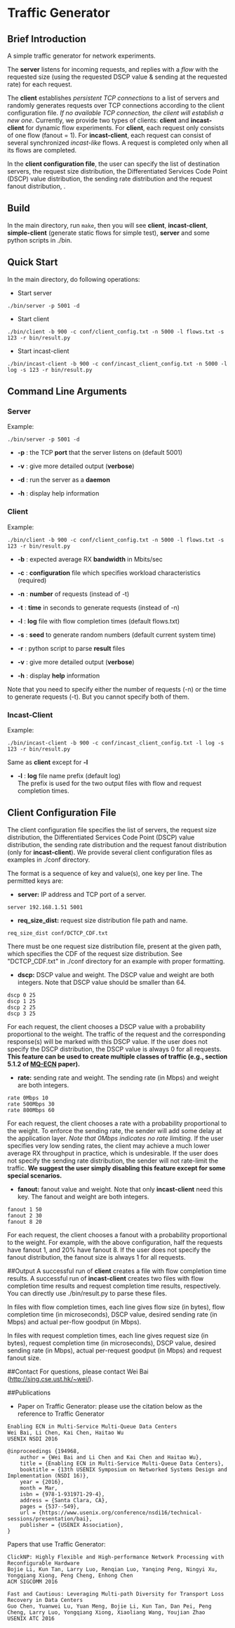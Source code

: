 # Traffic Generator
## Brief Introduction
A simple traffic generator for network experiments.

The **server** listens for incoming requests, and replies with a *flow* with the requested size (using the requested DSCP value & sending at the requested rate) for each request.

The **client** establishes *persistent TCP connections* to a list of servers and randomly generates requests over TCP connections according to the client configuration file. *If no available TCP connection, the client will establish a new one*. Currently, we provide two types of clients: **client** and **incast-client** for dynamic flow experiments. For **client**, each request only consists of one flow (fanout = 1). For **incast-client**, each request can consist of several synchronized *incast-like* flows. A request is completed only when all its flows are completed.  

In the **client configuration file**, the user can specify the list of destination servers, the request size distribution, the Differentiated Services Code Point (DSCP) value distribution, the sending rate distribution and the request fanout distribution, . 

## Build
In the main directory, run ```make```, then you will see **client**, **incast-client**, **simple-client** (generate static flows for simple test), **server** and some python scripts in ./bin.    

## Quick Start
In the main directory, do following operations:
- Start server 
```
./bin/server -p 5001 -d
```

- Start client
```
./bin/client -b 900 -c conf/client_config.txt -n 5000 -l flows.txt -s 123 -r bin/result.py
```

- Start incast-client
```
./bin/incast-client -b 900 -c conf/incast_client_config.txt -n 5000 -l log -s 123 -r bin/result.py
```

## Command Line Arguments
### Server
Example:
```
./bin/server -p 5001 -d  
```
* **-p** : the TCP **port** that the server listens on (default 5001)

* **-v** : give more detailed output (**verbose**)

* **-d** : run the server as a **daemon**

* **-h** : display help information

### Client
Example:
```
./bin/client -b 900 -c conf/client_config.txt -n 5000 -l flows.txt -s 123 -r bin/result.py
```
* **-b** : expected average RX **bandwidth** in Mbits/sec
 
* **-c** : **configuration** file which specifies workload characteristics (required)

* **-n** : **number** of requests (instead of -t)

* **-t** : **time** in seconds to generate requests (instead of -n)
 
* **-l** : **log** file with flow completion times (default flows.txt)

* **-s** : **seed** to generate random numbers (default current system time)

* **-r** : python script to parse **result** files

* **-v** : give more detailed output (**verbose**)

* **-h** : display **help** information

Note that you need to specify either the number of requests (-n) or the time to generate requests (-t). But you cannot specify both of them.

### Incast-Client
Example:
```
./bin/incast-client -b 900 -c conf/incast_client_config.txt -l log -s 123 -r bin/result.py
```

Same as **client** except for **-l**

* **-l** : **log** file name prefix (default log)<br>
The prefix is used for the two output files with flow and request completion times.

## Client Configuration File
The client configuration file specifies the list of servers, the request size distribution, the Differentiated Services Code Point (DSCP) value distribution, the sending rate distribution and the request fanout distribution (only for **incast-client**). We provide several client configuration files as examples in ./conf directory.  

The format is a sequence of key and value(s), one key per line. The permitted keys are:

* **server:** IP address and TCP port of a server.
```
server 192.168.1.51 5001
```

* **req_size_dist:** request size distribution file path and name.
```
req_size_dist conf/DCTCP_CDF.txt
```
There must be one request size distribution file, present at the given path, 
which specifies the CDF of the request size distribution. See "DCTCP_CDF.txt" in ./conf directory 
for an example with proper formatting.

* **dscp:** DSCP value and weight. The DSCP value and weight are both integers. Note that DSCP value should be smaller than 64.
```
dscp 0 25
dscp 1 25
dscp 2 25
dscp 3 25
```
For each request, the client chooses a DSCP value with a probability proportional to the weight. The traffic of the request and the corresponding response(s) will be marked with this DSCP value. If the user does not specify the DSCP distribution, the DSCP value is always 0 for all requests. **This feature can be used to create multiple classes of traffic (e.g., section 5.1.2 of [MQ-ECN](https://www.usenix.org/system/files/conference/nsdi16/nsdi16-paper-bai.pdf) paper).**  

* **rate:** sending rate and weight. The sending rate (in Mbps) and weight are both integers.
```
rate 0Mbps 10
rate 500Mbps 30
rate 800Mbps 60
```
For each request, the client chooses a rate with a probability proportional to the weight. To enforce the sending rate, the sender will add some delay at the application layer. *Note that 0Mbps indicates no rate limiting.* If the user specifies very low sending rates, the client may achieve a much lower average RX throughput in practice, which is undesirable. If the user does not specify the sending rate distribution, the sender will not rate-limit the traffic. **We suggest the user simply disabling this feature except for some special scenarios.**   

* **fanout:** fanout value and weight. Note that only **incast-client** need this key. The fanout and weight are both 
integers.
```
fanout 1 50
fanout 2 30
fanout 8 20
```
For each request, the client chooses a fanout with a probability proportional to the weight. For example, with the above configuration, half the requests have fanout 1, and 20% have fanout 8. If the user does not specify the fanout distribution, the fanout size is always 1 for all requests.

##Output
A successful run of **client** creates a file with flow completion time results. A successful run of **incast-client** creates two files with flow completion time results and request completion time results, respectively. You can directly use ./bin/result.py to parse these files. 

In files with flow completion times, each line gives flow size (in bytes), flow completion time (in microseconds), DSCP value, desired sending rate (in Mbps) and actual per-flow goodput (in Mbps). 

In files with request completion times, each line gives request size (in bytes), request completion time (in microseconds), DSCP value, desired sending rate (in Mbps), actual per-request goodput (in Mbps) and request fanout size.

##Contact
For questions, please contact Wei Bai (http://sing.cse.ust.hk/~wei/).

##Publications
- Paper on Traffic Generator: please use the citation below as the reference to Traffic Generator
```
Enabling ECN in Multi-Service Multi-Queue Data Centers
Wei Bai, Li Chen, Kai Chen, Haitao Wu
USENIX NSDI 2016

@inproceedings {194968,
    author = {Wei Bai and Li Chen and Kai Chen and Haitao Wu},
    title = {Enabling ECN in Multi-Service Multi-Queue Data Centers},
    booktitle = {13th USENIX Symposium on Networked Systems Design and Implementation (NSDI 16)},
    year = {2016},
    month = Mar,
    isbn = {978-1-931971-29-4},
    address = {Santa Clara, CA},
    pages = {537--549},
    url = {https://www.usenix.org/conference/nsdi16/technical-sessions/presentation/bai},
    publisher = {USENIX Association},
}
```

Papers that use Traffic Generator:
```
ClickNP: Highly Flexible and High-performance Network Processing with Reconfigurable Hardware
Bojie Li, Kun Tan, Larry Luo, Renqian Luo, Yanqing Peng, Ningyi Xu, Yongqiang Xiong, Peng Cheng, Enhong Chen
ACM SIGCOMM 2016

Fast and Cautious: Leveraging Multi-path Diversity for Transport Loss Recovery in Data Centers
Guo Chen, Yuanwei Lu, Yuan Meng, Bojie Li, Kun Tan, Dan Pei, Peng Cheng, Larry Luo, Yongqiang Xiong, Xiaoliang Wang, Youjian Zhao
USENIX ATC 2016
```






